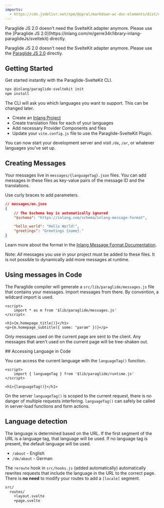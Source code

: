 ```yaml
---
imports: 
  - https://cdn.jsdelivr.net/npm/@opral/markdown-wc-doc-elements/dist/doc-callout.js
---
```


<doc-callout type="warning">
  Paraglide JS 2.0 doesn't need the SvelteKit adapter anymore. Please use the [Paraglide JS 2.0](https://inlang.com/m/gerre34r/library-inlang-paraglideJs/sveltekit) directly.
</doc-callout>

Paraglide JS 2.0 doesn't need the SvelteKit adapter anymore. Please use the [Paraglide JS 2.0](https://inlang.com/m/gerre34r/library-inlang-paraglideJs/sveltekit) directly.


## Getting Started

Get started instantly with the Paraglide-SvelteKit CLI.

```bash
npx @inlang/paraglide-sveltekit init
npm install
```

The CLI will ask you which languages you want to support. This can be changed later.

- Create an [Inlang Project](https://inlang.com/documentation/concept/project)
- Create translation files for each of your languages
- Add necessary Provider Components and files
- Update your `vite.config.js` file to use the Paraglide-SvelteKit Plugin.

You can now start your development server and visit `/de`, `/ar`, or whatever languages you've set up.

## Creating Messages

Your messages live in `messages/{languageTag}.json` files. You can add messages in these files as key-value pairs of the message ID and the translations.

Use curly braces to add parameters.

```json
// messages/en.json
{
	// The $schema key is automatically ignored
	"$schema": "https://inlang.com/schema/inlang-message-format",

	"hello_world": "Hello World!",
	"greetings": "Greetings {name}."
}
```

Learn more about the format in the [Inlang Message Format Documentation](https://inlang.com/m/reootnfj/plugin-inlang-messageFormat).

Note: _All_ messages you use in your project must be added to these files. It is not possible to dynamically add more messages at runtime.

## Using messages in Code

The Paraglide compiler will generate a `src/lib/paraglide/messages.js` file that contains your messages. Import messages from there. By convention, a wildcard import is used.

```svelte
<script>
	import * as m from '$lib/paraglide/messages.js'
</script>

<h1>{m.homepage_title()}</h1>
<p>{m.homepage_subtitle({ some: "param" })}</p>
```

Only messages used on the current page are sent to the client. Any messages that aren't used on the current page will be tree-shaken out.

## Accessing Language in Code

You can access the current language with the `languageTag()` function. 

```svelte
<script>
	import { languageTag } from '$lib/paraglide/runtime.js'
</script>

<h1>{languageTag()}</h1>
```

On the server `languageTag()` is scoped to the current request, there is no danger of multiple requests interfering. `languageTag()` can safely be called in server-load functions and form actions.

## Language detection 

The language is determined based on the URL. If the first segment of the URL is a language tag, that language will be used. If no language tag is present, the default language will be used.

- `/about` - English
- `/de/about` - German

The `reroute` hook in `src/hooks.js` (added automatically) automatically rewrites requests that include the language in the URL to the correct page. There is **no need** to modify your routes to add a `[locale]` segment.

```fs
src/
  routes/
	+layout.svelte
	+page.svelte
```